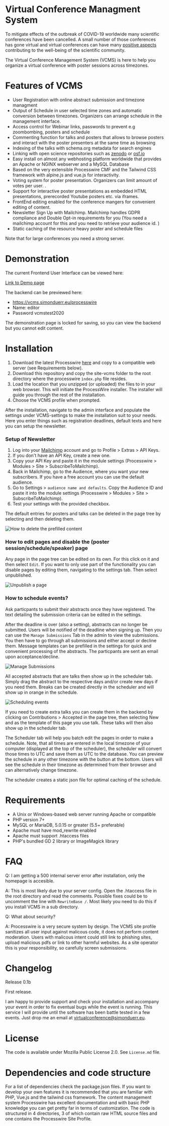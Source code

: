 # Virtual Conference Managment System

To mitigate effects of the outbreak of COVID-19 worldwide many scientific conferences have been cancelled. A small number of those conferences has gone virtual and virtual conferences can have many [positive aspects](ProsOfAVirtualConference.md) contributing to the well-being of the scientific community.

The Virtual Conference Management System (VCMS) is here to help you organize a virtual conference with poster sessions across timezones. 





# Features of VCMS

- User Registration with online abstract submission and timezone managment
- Output of Schedule in user selected time zones and automatic conversion between timezones. Organizers can arrange schedule in the management interface.
- Access control for Webinar links, passwords to prevent e.g zoombombing, posters and schedule
- Commenting function for talks and posters that allows to browse posters and interact with the poster presenters at the same time as browsing
- Indexing of the talks with schema.org metadata for search engines
- Linking with open science repositories such as [zenodo](http://zenodo.org) or [osf.io](http://osf.io) 
- Easy install on almost any webhosting platform worldwide that provides an Apache or NGINX webserver and a MySQL Database
- Based on the very extensible Processwire CMF and the Tailwind CSS framework with alpine.js and vue.js for interactivity. 
- Voting system for poster presentation. Organizers can limit amount of votes per user. .
- Support for interactive poster presentations as embedded HTML presentations, prerecorded Youtube posters etc. via iframes.
- FrontEnd editing enabled for the conference mangers for convenient editing of content.
- Newsletter Sign Up with Mailchimp. Mailchimp handles GDPR compliance and Double Opt-in requirements for you (You need a mailchimp account for this and you need to retrieve your audience id. )
- Static caching of the resource heavy poster and schedule files

Note that for large conferences you need a strong server.


# Demonstration
The current Frontend User Interface can be viewed here: 

[Link to Demo page](https://vcms.simonduerr.eu)

The backend can be previewed here: 

- https://vcms.simonduerr.eu/processwire
- Name: editor
- Password vcmstest2020

The demonstration page is locked for saving, so you can view the backend but you cannot edit content. 

# Installation

1. Download the latest Processwire [here](https://processwire.com/download/core/) and copy to a compatible web server (see Requirements below). 
2. Download this repository and copy the site-vcms folder to the root directory where the processwire `ìndex.php` file resides. 
3. Load the location that you unzipped (or uploaded) the files to in your web browser. This will initiate the ProcessWire installer. The installer will guide you through the rest of the installation. 
4. Choose the VCMS profile when prompted. 

After the installation, navigate to the admin interface and populate the settings under VCMS-settings to make the installation suit to your needs. Here you enter things such as registration deadlines, default texts and here you can setup the newsletter.


### Setup of Newsletter
1. Log into your [Mailchimp](https://mailchimp.com) account and go to Profile > Extras > API Keys.
2. If you don't have an API Key, create a new one.
3. Copy your API Key and paste it in the module settings (Processwire > Modules > Site > SubscribeToMailchimp).
4. Back in Mailchimp, go to the Audience, where you want your new subscribers. If you have a free account you can use the default audience.
5. Go to Settings > `audience name and defaults`. Copy the Audience ID and paste it into the module settings (Processwire > Modules > Site > SubscribeToMailchimp).
6. Test your settings with the provided checkbox.


The default entries for posters and talks can be deleted in the page tree by selecting and then deleting them. 

![How to delete the prefilled content](https://i.imgur.com/LrBaK9R.png)

### How to edit pages and disable the (poster session/schedule/speaker) page
Any page in the page tree can be edited on its own. For this click on it and then select `Edit`. 
If you want to only use part of the functionality you can disable pages by editing them, navigating to the settings tab. Then select unpublished. 

![Unpublish a page](https://i.imgur.com/2AC3p84.png)

### How to schedule events? 

Ask particpants to submit their abstracts once they have registered. The text detailing the submission criteria can be edited in the settings. 

After the deadline is over (also a setting), abstracts can no longer be submitted. Users will be notified of the deadline when signing up. Then you can use the `Manage Submissions` Tab in the admin to view the submissions. You then have to go through all submissions and either accept or decline them. Message templates can be prefilled in the settings for quick and convenient processing of the abstracts. The particpants are sent an email upon acceptance/decline. 

![Manage Submissions](https://i.imgur.com/smo2WED.png)

All accepted abstracts that are talks then show up in the scheduler tab. Simply drag the abstract to the respective days and/or create new days if you need them. 
Breaks can be created directly in the scheduler and will show up in orange in the schedule. 

![Scheduling events](https://i.imgur.com/R3DwA2i.png)

If you need to create extra talks you can create them in the backend by clicking on Contributions > Accepted in the page tree, then selecting New and as the template of this page you use talk. These talks will then also show up in the scheduler tab. 

The Scheduler tab will help you batch edit the pages in order to make a schedule. Note, that all times are entered in the local timezone of your computer (displayed at the top of the scheduler), the scheduler will convert those times to UTC and save them as UTC to the database. You can preview the schedule in any other timezone with the button at the bottom. Users will see the schedule in their timezone as determined from their browser and can alternatively change timezone. 

The scheduler creates a static json file for optimal caching of the schedule. 

# Requirements

- A Unix or Windows-based web server running Apache or compatible
- PHP version 7+ 
- MySQL or MariaDB, 5.0.15 or greater (5.5+ preferable)
- Apache must have mod_rewrite enabled
- Apache must support .htaccess files
- PHP's bundled GD 2 library or ImageMagick library

# FAQ

Q: I am getting a 500 internal server error after installation, only the homepage is accesible. 

A: This is most likely due to your server config. Open the .htaccess file in the root directory and read the comments. Possible fixes could be to uncomment the line with `RewriteBase /`. Most likely you need to do this if you install VCMS in a sub directory.

Q: What about security?

A: Processwire is a very secure system by design. The VCMS site profile sanitizes all user input against malicous code, it does not perform content moderation. Users with malicous intent could still link to phishing sites, upload malicious pdfs or link to other harmful websites. As a site operator this is your responsibility, so carefully screen submissions. 

# Changelog

Release 0.1b

First release. 

 I am happy to provide support and check your installation and accompany your event in order to fix eventual bugs while the event is running. This service I will provide until the software has been battle tested in a few events. Just drop me an email at virtualconference@simonduerr.eu.

# License 

The code is available under Mozilla Public License 2.0. See `License.md` file. 

# Dependencies and code structure
For a list of dependencies check the package.json files. 
If you want to develop your own features it is recommended that you are familiar with PHP, Vue.js and the tailwind css framework. 
The content management system Processwire has excellent documentation and with basic PHP knowledge you can get pretty far in terms of customization. 
The code is structured in 4 directories, 3 of which contain raw HTML source files and one contains the Processwire Site Profile. 

